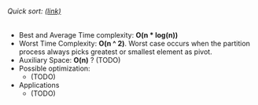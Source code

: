 ###### Quick sort: [(link)][1]
* Best and Average Time complexity: **O(n * log(n))**
* Worst Time Complexity: **O(n ^ 2)**. Worst case occurs when the 
    partition process always picks greatest or smallest element as pivot.
* Auxiliary Space: **O(n)** ? (TODO)
* Possible optimization: 
    * (TODO)
* Applications
    * (TODO)



[1]: https://www.geeksforgeeks.org/quick-sort/
